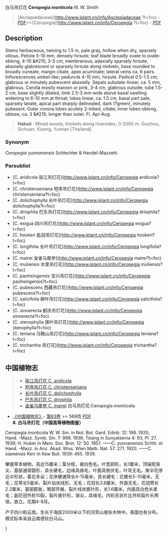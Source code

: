白马吊灯花 **Ceropegia monticola** W. W. Smith

> [Asclepiadaceae](http://www.iplant.cn/info/Asclepiadaceae ?t=foc) - [PDF](http://iplant.cn/foc/pdf/Asclepiadaceae.pdf)>>[Ceropegia](http://www.iplant.cn/info/Ceropegia ?t=foc) - [PDF](http://www.iplant.cn/foc/pdf/Ceropegia.pdf)

## Description

Stems herbaceous, twining to 1.5 m, pale gray, hollow when dry, sparsely villous. Petiole 5-10 mm, densely hirsute; leaf blade broadly ovate to ovate-oblong, 4-10 &amp;#215; 3-5 cm, membranous, adaxially sparsely hirsute, abaxially glabrescent or sparsely hirsute along midvein, base rounded to broadly cuneate, margin ciliate, apex acuminate; lateral veins ca. 6 pairs. Inflorescences umbel-like; peduncle 4-15 mm, hirsute. Pedicel 0.5-1.5 cm, glabrous or minutely pubescent abaxially. Sepals subulate-linear, ca. 5 mm, glabrous. Corolla mostly maroon or pink, 3-4 cm, glabrous outside; tube 1.5-2 cm, base slightly dilated, limb 2.5-3 mm wide above basal swelling widening to 6-10 mm at throat; lobes linear, ca. 1.5 cm, basal part pale, sparsely lanate, apical part sharply delineated, dark (?green), minutely pubesent. Outer corona lobes acutely 2-lobed, ciliate; inner lobes oblong, obtuse, ca. 3 &amp;#215; longer than outer. Fl. Apr-Aug.
> **Habait** : 
> Mixed woods, thickets along riversides; 0-2000 m. Guizhou, Sichuan, Xizang, Yunnan [Thailand].

### Synonym
*Ceropegia yunnanensis* Schlechter & Handel-Mazzetti.

### Parsublist

* [C.  aridicola  丽江吊灯花](http://www.iplant.cn/info/Ceropegia aridicola?t=foc)
* [C.  christenseniana  短序吊灯花](http://www.iplant.cn/info/Ceropegia christenseniana?t=foc)
* [C.  dolichophylla  长叶吊灯花](http://www.iplant.cn/info/Ceropegia dolichophylla?t=foc)
* [C.  driophila  巴东吊灯花](http://www.iplant.cn/info/Ceropegia driophila?t=foc)
* [C.  exigua  四川吊灯花](http://www.iplant.cn/info/Ceropegia exigua?t=foc)
* [C.  hookeri  匙冠吊灯花](http://www.iplant.cn/info/Ceropegia hookeri?t=foc)
* [C.  longifolia  长叶吊灯花](http://www.iplant.cn/info/Ceropegia longifolia?t=foc)
* [C.  mairei  金雀马尾参](http://www.iplant.cn/info/Ceropegia mairei?t=foc)
* [C.  muliensis  木里吊灯花](http://www.iplant.cn/info/Ceropegia muliensis?t=foc)
* [C.  paohsingensis  宝兴吊灯花](http://www.iplant.cn/info/Ceropegia paohsingensis?t=foc)
* [C.  pubescens  西藏吊灯花](http://www.iplant.cn/info/Ceropegia pubescens?t=foc)
* [C.  salicifolia  柳叶吊灯花](http://www.iplant.cn/info/Ceropegia salicifolia?t=foc)
* [C.  sinoerecta  鹤庆吊灯花](http://www.iplant.cn/info/Ceropegia sinoerecta?t=foc)
* [C.  stenophylla  狭叶吊灯花](http://www.iplant.cn/info/Ceropegia stenophylla?t=foc)
* [C.  teniana  马鞍山吊灯花](http://www.iplant.cn/info/Ceropegia teniana?t=foc)
* [C.  trichantha  吊灯花](http://www.iplant.cn/info/Ceropegia trichantha?t=foc)
## 中国植物志

> * [丽江吊灯花  C.  aridicola](Ceropegia-aridicola-丽江吊灯花.md)
> * [短序吊灯花  C.  christenseniana](Ceropegia-christenseniana-短序吊灯花.md)
> * [长叶吊灯花  C.  dolichophylla](Ceropegia-dolichophylla-长叶吊灯花.md)
> * [巴东吊灯花  C.  driophila](Ceropegia-driophila-巴东吊灯花.md)
> * [金雀马尾参  C.  mairei](Ceropegia-mairei-金雀马尾参.md)
**白马吊灯花 Ceropegia monticola**

* [《中国植物志》](http://www.iplant.cn/frps)- [第63卷](http://www.iplant.cn/frps/vol/63) >> 569页 [PDF](http://www.iplant.cn/frps/pdf/63/569a.pdf)
**8. 白马吊灯花（中国高等植物图鉴）**

Ceropegia monticola W. W. Sm. in Not. Bot. Gard. Edinb. 12: 198. 1920; Hand. -Mazz. Symb. Sin. 7: 998. 1936; Tsiang in Sunyatsenia 4: 93, Pl. 27. 1939; H. Huber in Mem. Soc. Brot. 12: 50. 1957. ——C. yunnanensis Schltr. et Hand. -Mazz. in Anz. Akad. Wiss. Wien Math. Nat. 57: 271. 1920. ——C. siamensis Kerr in Kew Bull. 1939: 465. 1939.

攀援草本植物，高达15厘米；茎分枝，被白色毛。叶宽卵形，长1厘米，顶端短渐尖，基部通常圆形，具长硬毛，边缘具缘毛，叶面具倒伏毛，叶背无毛。聚伞花序近伞形状，着花多朵；花序梗通常长4-15毫米，具长硬毛：花梗长5-10毫米，无毛；花萼长5毫米，裂片钻状线形，无毛；花冠长3.8厘米，外面无毛，花冠筒长2.2厘米，基部膨胀，喉部开展，裂片线状披针形，长1.6厘米，内面具白色长柔毛；副花冠外轮10裂，裂片披针形，渐尖，具缘毛，内轮舌状片比外轮裂片长两倍，直立。花期4-8月。

产于四川和云南。生长于海拔2000米以下的河旁山坡杂木林中。泰国也有分布。模式标本采自云南德钦白马山。

}